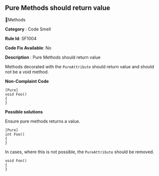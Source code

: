 ## Pure Methods should return value

🔖Methods

**Category** : Code Smell

**Rule Id**: SF1004

**Code Fix Available**: No

**Description** : Pure Methods should return value

Methods decorated with the `PureAttribute` should return value and should not be a void method.

**Non-Complaint Code**
```
[Pure]
void Foo()
{
}
```
**Possible solutions**

Ensure pure methods returns a value. 
```
[Pure]
int Foo()
{
}
```
In cases, where this is not possible, the `PureAttribute` should be removed.
```
void Foo()
{
}
```
